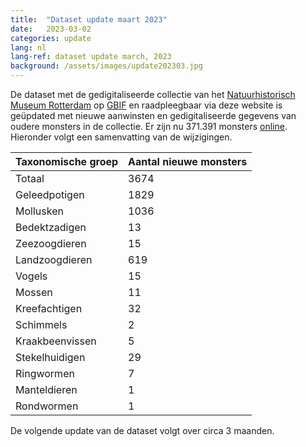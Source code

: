 ```yaml
---
title:  "Dataset update maart 2023"
date:   2023-03-02
categories: update
lang: nl
lang-ref: dataset update march, 2023
background: /assets/images/update202303.jpg
---
```


De dataset met de gedigitaliseerde collectie van het [Natuurhistorisch Museum Rotterdam](https://www.hetnatuurhistorisch.nl/) op [GBIF](https://www.gbif.org/) en raadpleegbaar via deze website is geüpdated met nieuwe aanwinsten en gedigitaliseerde gegevens van oudere monsters in de collectie. Er zijn nu 371.391 monsters [online](https://specimens.hetnatuurhistorisch.nl/nl/data). Hieronder volgt een samenvatting van de wijzigingen.

Taxonomische groep | Aantal nieuwe monsters
---------- | ---------- 
Totaal | 3674
Geleedpotigen | 1829
Mollusken | 1036
Bedektzadigen | 13
Zeezoogdieren | 15
Landzoogdieren | 619
Vogels | 15
Mossen | 11
Kreefachtigen | 32
Schimmels | 2
Kraakbeenvissen | 5
Stekelhuidigen | 29
Ringwormen | 7
Manteldieren | 1
Rondwormen | 1

De volgende update van de dataset volgt over circa 3 maanden.
